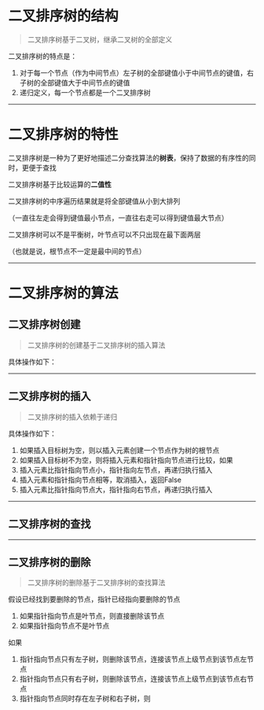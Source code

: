 # 二叉排序树的结构

> 二叉排序树基于二叉树，继承二叉树的全部定义

二叉排序树的特点是：

1. 对于每一个节点（作为中间节点）左子树的全部键值小于中间节点的键值，右子树的全部键值大于中间节点的键值
2. 递归定义，每一个节点都是一个二叉排序树

---

# 二叉排序树的特性

二叉排序树是一种为了更好地描述二分查找算法的**树表**，保持了数据的有序性的同时，更便于查找

二叉排序树基于比较运算的**二值性**

二叉排序树的中序遍历结果就是将全部键值从小到大排列

（一直往左走会得到键值最小节点，一直往右走可以得到键值最大节点）

二叉排序树可以不是平衡树，叶节点可以不只出现在最下面两层

（也就是说，根节点不一定是最中间的节点）

---

# 二叉排序树的算法

## 二叉排序树创建

> 二叉排序树的创建基于二叉排序树的插入算法

具体操作如下：

  

---

## 二叉排序树的插入

> 二叉排序树的插入依赖于递归

具体操作如下：

1. 如果插入目标树为空，则以插入元素创建一个节点作为树的根节点
2. 如果插入目标树不为空，则将插入元素和指针指向节点进行比较，如果
3. 插入元素比指针指向节点小，指针指向左节点，再递归执行插入
4. 插入元素和指针指向节点相等，取消插入，返回False
5. 插入元素比指针指向节点大，指针指向右节点，再递归执行插入

---

## 二叉排序树的查找

  

---

  

## 二叉排序树的删除

> 二叉排序树的删除基于二叉排序树的查找算法

假设已经找到要删除的节点，指针已经指向要删除的节点

1. 如果指针指向节点是叶节点，则直接删除该节点
2. 如果指针指向节点不是叶节点

如果

1. 指针指向节点只有左子树，则删除该节点，连接该节点上级节点到该节点左节点
2. 指针指向节点只有右子树，则删除该节点，连接该节点上级节点到该节点右节点
3. 指针指向节点同时存在左子树和右子树，则